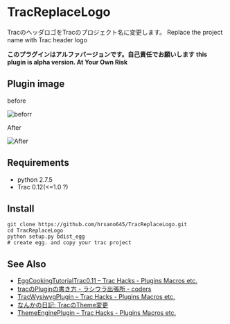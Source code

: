TracReplaceLogo
===============

TracのヘッダロゴをTracのプロジェクト名に変更します。
Replace the project name with Trac header logo

**このプラグインはアルファバージョンです。自己責任でお願いします**
**this plugin is alpha version. At Your Own Risk**

Plugin image
-----------------

before

![beforr](http://lh6.ggpht.com/-5RKUF8JWyEo/Un5Qv8bkRkI/AAAAAAAAJYw/gR5fpHHnnLQ/s0/%2525E3%252582%2525B9%2525E3%252582%2525AF%2525E3%252583%2525AA%2525E3%252583%2525BC%2525E3%252583%2525B3%2525E3%252582%2525B7%2525E3%252583%2525A7%2525E3%252583%252583%2525E3%252583%252588%2525202013-11-10%2525200.07.19.png)

After

![After](http://lh4.ggpht.com/-cd2FYKZs1gY/Un5Qv3-qlII/AAAAAAAAJY0/wJTCUdYwzvo/s0/%2525E3%252582%2525B9%2525E3%252582%2525AF%2525E3%252583%2525AA%2525E3%252583%2525BC%2525E3%252583%2525B3%2525E3%252582%2525B7%2525E3%252583%2525A7%2525E3%252583%252583%2525E3%252583%252588%2525202013-11-10%2525200.07.48.png
)


Requirements
--------------
* python 2.7.5
* Trac 0.12(<=1.0 ?)

Install
--------
```
git clone https://github.com/hrsano645/TracReplaceLogo.git
cd TracReplaceLogo
python setup.py bdist_egg
# create egg. and copy your trac project
```

See Also
-----------
* <a href="http://trac-hacks.org/wiki/EggCookingTutorialTrac0.11">EggCookingTutorialTrac0.11 – Trac Hacks - Plugins Macros etc.</a>
* <a href="http://coders.g.hatena.ne.jp/bellbind/20070420/p1">tracのPluginの書き方 - ラシウラ出張所 - coders</a>
* <a href="http://trac-hacks.org/wiki/TracWysiwygPlugin">TracWysiwygPlugin – Trac Hacks - Plugins Macros etc.</a>
* <a href="http://yusi00.blogspot.jp/2008/05/tractheme.html">なんかの日記: TracのTheme変更</a>
* <a href="http://trac-hacks.org/wiki/ThemeEnginePlugin">ThemeEnginePlugin – Trac Hacks - Plugins Macros etc.</a>
